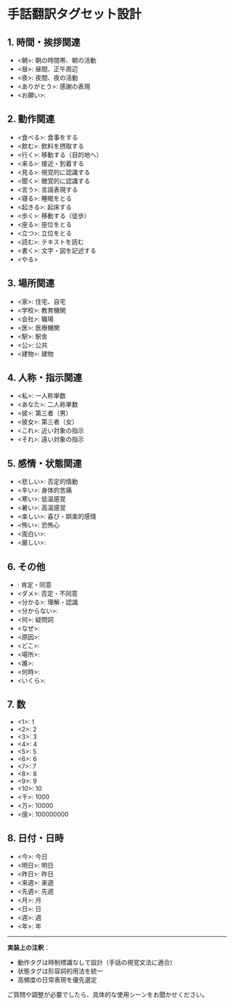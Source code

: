 # 手話翻訳タグセット設計

## 1. 時間・挨拶関連

- <朝>: 朝の時間帯、朝の活動
- <昼>: 昼間、正午周辺
- <夜>: 夜間、夜の活動
- <ありがとう>: 感謝の表現
- <お願い>:

## 2. 動作関連

- <食べる>: 食事をする
- <飲む>: 飲料を摂取する
- <行く>: 移動する（目的地へ）
- <来る>: 接近・到着する
- <見る>: 視覚的に認識する
- <聞く>: 聴覚的に認識する
- <言う>: 言語表現する
- <寝る>: 睡眠をとる
- <起きる>: 起床する
- <歩く>: 移動する（徒歩）
- <座る>: 座位をとる
- <立つ>: 立位をとる
- <読む>: テキストを読む
- <書く>: 文字・図を記述する
- <やる>

## 3. 場所関連

- <家>: 住宅、自宅
- <学校>: 教育機関
- <会社>: 職場
- <医>: 医療機関
- <駅>: 駅舎
- <公>: 公共
- <建物>: 建物

## 4. 人称・指示関連

- <私>: 一人称単数
- <あなた>: 二人称単数
- <彼>: 第三者（男）
- <彼女>: 第三者（女）
- <これ>: 近い対象の指示
- <それ>: 遠い対象の指示

## 5. 感情・状態関連

- <悲しい>: 否定的情動
- <辛い>: 身体的苦痛
- <寒い>: 低温感覚
- <暑い>: 高温感覚
- <楽しい>: 喜び・娯楽的感情
- <怖い>: 恐怖心
- <面白い>:
- <厳しい>:

## 6. その他

- <OK>: 肯定・同意
- <ダメ>: 否定・不同意
- <分かる>: 理解・認識
- <分からない>:
- <何>: 疑問詞
- <なぜ>:
- <原因>:
- <どこ>:
- <場所>:
- <誰>:
- <何時>:
- <いくら>:

## 7. 数

- <1>: 1
- <2>: 2
- <3>: 3
- <4>: 4
- <5>: 5
- <6>: 6
- <7>: 7
- <8>: 8
- <9>: 9
- <10>: 10
- <千>: 1000
- <万>: 10000
- <億>: 100000000

## 8. 日付・日時

- <今>: 今日
- <明日>: 明日
- <昨日>: 昨日
- <来週>: 来週
- <先週>: 先週
- <月>: 月
- <日>: 日
- <週>: 週
- <年>: 年

---

**実装上の注釈**：

- 動作タグは時制標識なしで設計（手話の視覚文法に適合）
- 状態タグは形容詞的用法を統一
- 高頻度の日常表現を優先選定

ご質問や調整が必要でしたら、具体的な使用シーンをお聞かせください。

